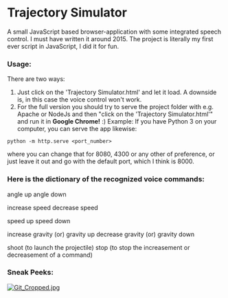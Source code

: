# Trajectory Simulator
A small JavaScript based browser-application with some integrated speech control. I must have written it around 2015.
The project is literally my first ever script in JavaScript, I did it for fun.
### Usage:
There are two ways:
1. Just click on the 'Trajectory Simulator.html' and let it load. A downside is, in this case the voice control won't work.
2. For the full version you should try to serve the project folder with e.g. Apache or NodeJs and then "click on the 'Trajectory Simulator.html'" and run it in **Google Chrome!** :)
Example:
If you have Python 3 on your computer, you can serve the app likewise:
```
python -m http.serve <port_number> 
```
 
where you can change that for 8080, 4300 or any other of preference, or just leave it out and go with the default port, which I think is 8000.

### Here is the dictionary of the recognized voice commands:
angle up
angle down

increase speed
decrease speed

speed up
speed down

increase gravity (or) gravity up
decrease gravity (or) gravity down

shoot (to launch the projectile)
stop (to stop the increasement or decreasement of a command)

### Sneak Peeks:
[![Git_Cropped.jpg](https://i.postimg.cc/dV8gbCkZ/Git_Cropped.jpg)](https://postimg.cc/NKjNT5xQ)
